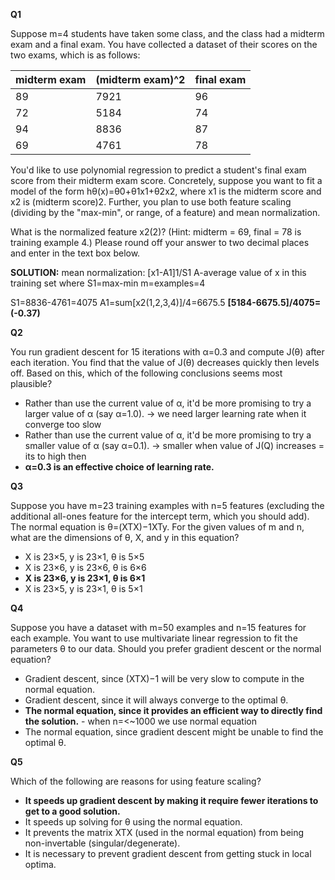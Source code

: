 **Q1**

Suppose m=4 students have taken some class, and the class had a midterm exam and a final exam. You have collected a dataset of their scores on the two exams, which is as follows:

midterm exam | (midterm exam)^2 | final exam
-- | -- | --
89 | 7921 |	96
72 | 5184 | 74
94 | 8836 | 87
69 | 4761 | 78
You'd like to use polynomial regression to predict a student's final exam score from their midterm exam score.
Concretely, suppose you want to fit a model of the form hθ(x)=θ0+θ1x1+θ2x2, where x1 is the midterm score and x2 is (midterm score)2.
Further, you plan to use both feature scaling (dividing by the "max-min", or range, of a feature) and mean normalization.

What is the normalized feature x2(2)? (Hint: midterm = 69, final = 78 is training example 4.)
Please round off your answer to two decimal places and enter in the text box below.

**SOLUTION:**
mean normalization: [x1-A1]1/S1
A-average value of x in this training set
where S1=max-min
m=examples=4

S1=8836-4761=4075
A1=sum[x2(1,2,3,4)]/4=6675.5
**[5184-6675.5]/4075=(-0.37)**


**Q2**

You run gradient descent for 15 iterations with α=0.3 and compute J(θ) after each iteration. You find that the value of J(θ) decreases quickly then levels off. Based on this, which of the following conclusions seems most plausible?
- Rather than use the current value of α, it'd be more promising to try a larger value of α (say α=1.0). -> we need larger learning rate when it converge too slow
- Rather than use the current value of α, it'd be more promising to try a smaller value of α (say α=0.1). -> smaller when value of J(Q) increases = its to high then
- **α=0.3 is an effective choice of learning rate.**


**Q3**

Suppose you have m=23 training examples with n=5 features (excluding the additional all-ones feature for the intercept term, which you should add). The normal equation is θ=(XTX)−1XTy. For the given values of m and n, what are the dimensions of θ, X, and y in this equation?
- X is 23×5, y is 23×1, θ is 5×5
- X is 23×6, y is 23×6, θ is 6×6
- **X is 23×6, y is 23×1, θ is 6×1**
- X is 23×5, y is 23×1, θ is 5×1

**Q4**

Suppose you have a dataset with m=50 examples and n=15 features for each example. You want to use multivariate linear regression to fit the parameters θ to our data. Should you prefer gradient descent or the normal equation?
- Gradient descent, since (XTX)−1 will be very slow to compute in the normal equation.
- Gradient descent, since it will always converge to the optimal θ.
- **The normal equation, since it provides an efficient way to directly find the solution.** - when n=<~1000 we use normal equation
- The normal equation, since gradient descent might be unable to find the optimal θ.

**Q5**

Which of the following are reasons for using feature scaling?
- **It speeds up gradient descent by making it require fewer iterations to get to a good solution.**
- It speeds up solving for θ using the normal equation.
- It prevents the matrix XTX (used in the normal equation) from being non-invertable (singular/degenerate).
- It is necessary to prevent gradient descent from getting stuck in local optima.